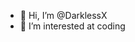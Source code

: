 - 👋 Hi, I’m @DarklessX
- 👀 I’m interested at coding

<!---
DarklessX/DarklessX is a ✨ special ✨ repository because its `README.md` (this file) appears on your GitHub profile.
You can click the Preview link to take a look at your changes.
--->
